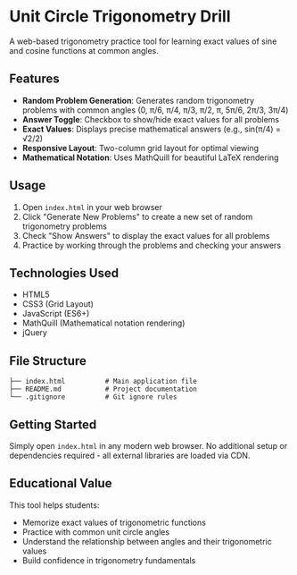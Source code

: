 # Unit Circle Trigonometry Drill

A web-based trigonometry practice tool for learning exact values of sine and cosine functions at common angles.

## Features

- **Random Problem Generation**: Generates random trigonometry problems with common angles (0, π/6, π/4, π/3, π/2, π, 5π/6, 2π/3, 3π/4)
- **Answer Toggle**: Checkbox to show/hide exact values for all problems
- **Exact Values**: Displays precise mathematical answers (e.g., sin(π/4) = √2/2)
- **Responsive Layout**: Two-column grid layout for optimal viewing
- **Mathematical Notation**: Uses MathQuill for beautiful LaTeX rendering

## Usage

1. Open `index.html` in your web browser
2. Click "Generate New Problems" to create a new set of random trigonometry problems
3. Check "Show Answers" to display the exact values for all problems
4. Practice by working through the problems and checking your answers

## Technologies Used

- HTML5
- CSS3 (Grid Layout)
- JavaScript (ES6+)
- MathQuill (Mathematical notation rendering)
- jQuery

## File Structure

```
├── index.html          # Main application file
├── README.md           # Project documentation
└── .gitignore          # Git ignore rules
```

## Getting Started

Simply open `index.html` in any modern web browser. No additional setup or dependencies required - all external libraries are loaded via CDN.

## Educational Value

This tool helps students:
- Memorize exact values of trigonometric functions
- Practice with common unit circle angles
- Understand the relationship between angles and their trigonometric values
- Build confidence in trigonometry fundamentals
